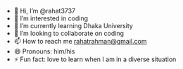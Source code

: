 - 👋 Hi, I’m @rahat3737
- 👀 I’m interested in coding
- 🌱 I’m currently learning Dhaka University
- 💞️ I’m looking to collaborate on coding
- 📫 How to reach me rahatrahman@gmail.com
- 😄 Pronouns: him/his
- ⚡ Fun fact: love to learn when I am in a diverse situation

<!---
rahat3737/rahat3737 is a ✨ special ✨ repository because its `README.md` (this file) appears on your GitHub profile.
You can click the Preview link to take a look at your changes.
--->
